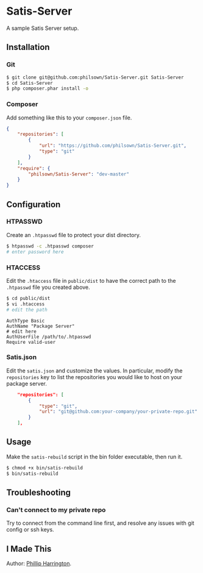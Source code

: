 # Satis-Server

A sample Satis Server setup.

## Installation

### Git

```bash
$ git clone git@github.com:philsown/Satis-Server.git Satis-Server
$ cd Satis-Server
$ php composer.phar install -o
```

### Composer

Add something like this to your `composer.json` file.

```json
{
    "repositories": [
        {
            "url": "https://github.com/philsown/Satis-Server.git",
            "type": "git"
        }
    ],
    "require": {
        "philsown/Satis-Server": "dev-master"
    }
}
```	

## Configuration

### HTPASSWD

Create an `.htpasswd` file to protect your dist directory.

```bash
$ htpasswd -c .htpasswd composer
# enter password here
```

### HTACCESS

Edit the `.htaccess` file in `public/dist` to have the correct path to the `.htpasswd` file you created above.

```bash
$ cd public/dist
$ vi .htaccess
# edit the path
```

```
AuthType Basic
AuthName "Package Server"
# edit here
AuthUserFile /path/to/.htpasswd
Require valid-user
```

### Satis.json

Edit the `satis.json` and customize the values. In particular, modify the `repositories` key to list the repositories you would like to host on your package server.

```json
    "repositories": [
        {
            "type": "git",
            "url": "git@github.com:your-company/your-private-repo.git"
        }
    ],
```

## Usage

Make the `satis-rebuild` script in the bin folder executable, then run it.

```bash
$ chmod +x bin/satis-rebuild
$ bin/satis-rebuild
```

## Troubleshooting

### Can't connect to my private repo

Try to connect from the command line first, and resolve any issues with git config or ssh keys.

## I Made This

Author:  [Phillip Harrington](http://www.phillipharrington.com/).